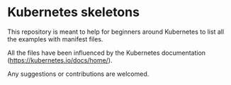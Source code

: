 # Kubernetes skeletons
This repository is meant to help for beginners around Kubernetes to list all the examples with manifest files. 

All the files have been influenced by the Kubernetes documentation (https://kubernetes.io/docs/home/).

Any suggestions or contributions are welcomed. 